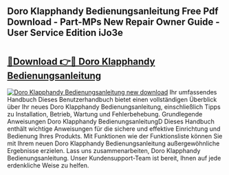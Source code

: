 ## Doro Klapphandy Bedienungsanleitung Free Pdf Download - Part-MPs New Repair Owner Guide - User Service Edition iJo3e

# <h2><a href="http://df3tj2.blite.top/?on=Doro+Klapphandy+Bedienungsanleitung">🔗Download 👉🔴 Doro Klapphandy Bedienungsanleitung</a></h2>

[![Doro Klapphandy Bedienungsanleitung new download](https://i.imgur.com/lujVjoI.png)](http://df3tj2.blite.top/?on=Doro+Klapphandy+Bedienungsanleitung)
Ihr umfassendes Handbuch Dieses Benutzerhandbuch bietet einen vollständigen Überblick über Ihr neues Doro Klapphandy Bedienungsanleitung, einschließlich Tipps zu Installation, Betrieb, Wartung und Fehlerbehebung. Grundlegende Anweisungen Doro Klapphandy BedienungsanleitungD Dieses Handbuch enthält wichtige Anweisungen für die sichere und effektive Einrichtung und Bedienung Ihres Produkts. Mit Funktionen wie der Funktionsliste können Sie mit Ihrem neuen Doro Klapphandy Bedienungsanleitung außergewöhnliche Ergebnisse erzielen. Lass uns zusammenarbeiten, Doro Klapphandy Bedienungsanleitung. Unser Kundensupport-Team ist bereit, Ihnen auf jede erdenkliche Weise zu helfen.

